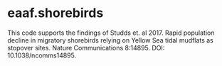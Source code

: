 # eaaf.shorebirds
This code supports the findings of Studds et. al 2017. Rapid population decline in migratory shorebirds relying on Yellow Sea tidal mudflats as stopover sites. Nature Communications 8:14895. DOI: 10.1038/ncomms14895.
